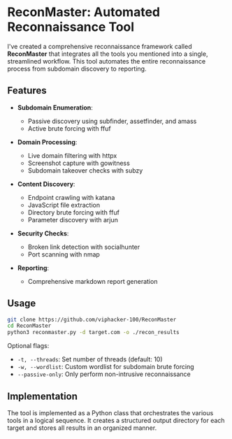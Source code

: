 # ReconMaster: Automated Reconnaissance Tool

I've created a comprehensive reconnaissance framework called **ReconMaster** that integrates all the tools you mentioned into a single, streamlined workflow. This tool automates the entire reconnaissance process from subdomain discovery to reporting.

## Features

- **Subdomain Enumeration**:
  - Passive discovery using subfinder, assetfinder, and amass
  - Active brute forcing with ffuf
  
- **Domain Processing**:
  - Live domain filtering with httpx
  - Screenshot capture with gowitness
  - Subdomain takeover checks with subzy
  
- **Content Discovery**:
  - Endpoint crawling with katana
  - JavaScript file extraction
  - Directory brute forcing with ffuf
  - Parameter discovery with arjun
  
- **Security Checks**:
  - Broken link detection with socialhunter
  - Port scanning with nmap
  
- **Reporting**:
  - Comprehensive markdown report generation

## Usage

```bash
git clone https://github.com/viphacker-100/ReconMaster
cd ReconMaster
python3 reconmaster.py -d target.com -o ./recon_results
```

Optional flags:
- `-t, --threads`: Set number of threads (default: 10)
- `-w, --wordlist`: Custom wordlist for subdomain brute forcing
- `--passive-only`: Only perform non-intrusive reconnaissance

## Implementation

The tool is implemented as a Python class that orchestrates the various tools in a logical sequence. It creates a structured output directory for each target and stores all results in an organized manner.
